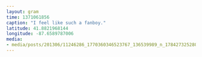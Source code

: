 ```yaml
---
layout: gram
time: 1371061856
caption: "I feel like such a fanboy."
latitude: 41.8821968144
longitude: -87.6589787006
media:
- media/posts/201306/11246286_1770360346523767_136539989_n_17842732528000351.jpg
---
```


